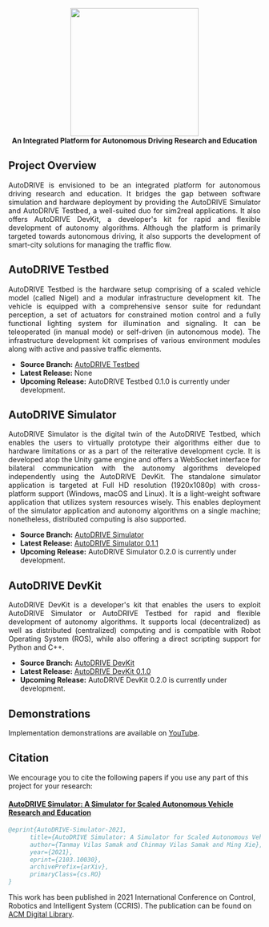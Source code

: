 <p align="center">
  <img src="https://github.com/Tinker-Twins/AutoDRIVE/blob/AutoDRIVE/Images/AutoDRIVE%20Logo.png" width="256" height="256"><br>
  <b>An Integrated Platform for Autonomous Driving Research and Education</b>
</p>

## Project Overview

<p align="justify">
AutoDRIVE is envisioned to be an integrated platform for autonomous driving research and education. It bridges the gap between software simulation and hardware deployment by providing the AutoDRIVE Simulator and AutoDRIVE Testbed, a well-suited duo for sim2real applications. It also offers AutoDRIVE DevKit, a developer's kit for rapid and flexible development of autonomy algorithms. Although the platform is primarily targeted towards autonomous driving, it also supports the development of smart-city solutions for managing the traffic flow.
</p>

## AutoDRIVE Testbed
<p align="justify">
AutoDRIVE Testbed is the hardware setup comprising of a scaled vehicle model (called Nigel) and a modular infrastructure development kit. The vehicle is equipped with a comprehensive sensor suite for redundant perception, a set of actuators for constrained motion control and a fully functional lighting system for illumination and signaling. It can be teleoperated (in manual mode) or self-driven (in autonomous mode). The infrastructure development kit comprises of various environment modules along with active and passive traffic elements.
</p>

- **Source Branch:** [AutoDRIVE Testbed](https://github.com/Tinker-Twins/AutoDRIVE/tree/AutoDRIVE-Testbed)
- **Latest Release:** None
- **Upcoming Release:** AutoDRIVE Testbed 0.1.0 is currently under development.

## AutoDRIVE Simulator
<p align="justify">
AutoDRIVE Simulator is the digital twin of the AutoDRIVE Testbed, which enables the users to virtually prototype their algorithms either due to hardware limitations or as a part of the reiterative development cycle. It is developed atop the Unity game engine and offers a WebSocket interface for bilateral communication with the autonomy algorithms developed independently using the AutoDRIVE DevKit. The standalone simulator application is targeted at Full HD resolution (1920x1080p) with cross-platform support (Windows, macOS and Linux). It is a light-weight software application that utilizes system resources wisely. This enables deployment of the simulator application and autonomy algorithms on a single machine; nonetheless, distributed computing is also supported.
</p>

- **Source Branch:** [AutoDRIVE Simulator](https://github.com/Tinker-Twins/AutoDRIVE/tree/AutoDRIVE-Simulator)
- **Latest Release:** [AutoDRIVE Simulator 0.1.1](https://github.com/Tinker-Twins/AutoDRIVE/releases/tag/Simulator-0.1.1)
- **Upcoming Release:** AutoDRIVE Simulator 0.2.0 is currently under development.

## AutoDRIVE DevKit
<p align="justify">
AutoDRIVE DevKit is a developer's kit that enables the users to exploit AutoDRIVE Simulator or AutoDRIVE Testbed for rapid and flexible development of autonomy algorithms. It supports local (decentralized) as well as distributed (centralized) computing and is compatible with Robot Operating System (ROS), while also offering a direct scripting support for Python and C++.
</p>

- **Source Branch:** [AutoDRIVE DevKit](https://github.com/Tinker-Twins/AutoDRIVE/tree/AutoDRIVE-DevKit)
- **Latest Release:** [AutoDRIVE DevKit 0.1.0](https://github.com/Tinker-Twins/AutoDRIVE/releases/tag/DevKit-0.1.0)
- **Upcoming Release:** AutoDRIVE DevKit 0.2.0 is currently under development.

## Demonstrations

Implementation demonstrations are available on [YouTube](https://youtube.com/playlist?list=PLY45pkzWzH9_iRlOqmqvFdQPASwevTtbW).

## Citation

We encourage you to cite the following papers if you use any part of this project for your research:

#### [AutoDRIVE Simulator: A Simulator for Scaled Autonomous Vehicle Research and Education](https://arxiv.org/abs/2103.10030)
```bibtex
@eprint{AutoDRIVE-Simulator-2021,
      title={AutoDRIVE Simulator: A Simulator for Scaled Autonomous Vehicle Research and Education},
      author={Tanmay Vilas Samak and Chinmay Vilas Samak and Ming Xie},
      year={2021},
      eprint={2103.10030},
      archivePrefix={arXiv},
      primaryClass={cs.RO}
}
```
This work has been published in 2021 International Conference on Control, Robotics and Intelligent System (CCRIS). The publication can be found on [ACM Digital Library](https://dl.acm.org/doi/abs/10.1145/3483845.3483846).
